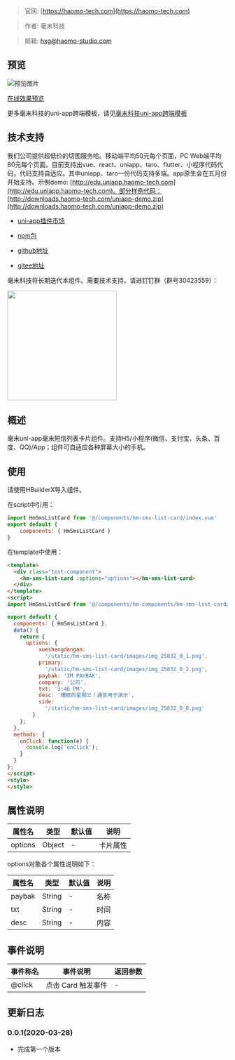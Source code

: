 > 官网: [https://haomo-tech.com](https://haomo-tech.com)

> 作者: 毫末科技

> 邮箱: hxg@haomo-studio.com

## 预览

![预览图片](http://downloads.haomo-tech.com/uniapp/hm-sms-list-card.png)

[在线效果预览](http://template.uniapp.haomo-tech.com/pages/haomo/test-component/hm-sms-list-card)

更多毫末科技的uni-app跨端模板，请见[毫末科技uni-app跨端模板](https://haomo-tech.com/sale.html)

## 技术支持

我们公司提供超低价的切图服务哈。移动端平均50元每个页面，PC Web端平均80元每个页面。目前支持出vue、react、uniapp、taro、flutter、小程序代码代码，代码支持自适应。其中uniapp、taro一份代码支持多端。app原生会在五月份开始支持。示例demo: [http://edu.uniapp.haomo-tech.com](http://edu.uniapp.haomo-tech.com)。部分样例代码：[http://downloads.haomo-tech.com/uniapp-demo.zip](http://downloads.haomo-tech.com/uniapp-demo.zip)

* [uni-app插件市场](https://ext.dcloud.net.cn/plugin?id=1525)

* [npm包](https://www.npmjs.com/package/hm-uniapp-sms-list-card)

* [github地址](https://github.com/haomo-studio/hm-uniapp-sms-list-card)

* [gitee地址](https://gitee.com/haomo/hm-uniapp-sms-list-card)

毫末科技将长期迭代本组件。需要技术支持，请进钉钉群（群号30423559）：

<img width="250" src="http://downloads.haomo-tech.com/%E6%AF%AB%E6%9C%ABuniapp%E7%BB%84%E4%BB%B6%E6%8A%80%E6%9C%AF%E6%94%AF%E6%8C%81.jpg">

## 概述

毫末uni-app毫末短信列表卡片组件。支持H5/小程序(微信、支付宝、头条、百度、QQ)/App；组件可自适应各种屏幕大小的手机。

## 使用

请使用HBuilderX导入组件。

在script中引用：

```javascript
import HmSmsListCard from '@/components/hm-sms-list-card/index.vue'
export default {
    components: { HmSmsListCard }
}
```

在template中使用：

```html
<template>
  <div class="test-component">
    <hm-sms-list-card :options="options"></hm-sms-list-card>
  </div>
</template>
<script>
import HmSmsListCard from '@/components/hm-components/hm-sms-list-card/index.vue'

export default {
  components: { HmSmsListCard },
  data() {
    return {
      options: {
          xueshengdangan:
            '/static/hm-sms-list-card/images/img_25832_0_1.png',
          primary:
            '/static/hm-sms-list-card/images/img_25832_0_2.png',
          paybak: 'IM PAYBAK',
          company: '公司',
          txt: '3:46 PM',
          desc: '糟糕的星期三！通常用于演示',
          side:
            '/static/hm-sms-list-card/images/img_25832_0_0.png'
        }
    };
  },
  methods: {
    onClick: function(e) {
      console.log('onClick');
    }
  }
};
</script>
<style>
</style>

```

## 属性说明

| 属性名        | 类型     | 默认值 | 说明                                                                       |
|-----------   |---------|--------|----------------------------------------------------------------------------|
| options        | Object  | -      | 卡片属性                                                                   |

options对象各个属性说明如下：

| 属性名        | 类型     | 默认值 | 说明                                                                       |
|-----------   |---------|--------|----------------------------------------------------------------------------|
| paybak        | String  | -      | 名称                                                                   |
| txt        | String  | -      | 时间                                                                   |
| desc        | String  | -      | 内容                                                                   |

## 事件说明

| 事件称名   | 事件说明           | 返回参数 |
|----------|--------------------|----------|
| @click   | 点击 Card 触发事件 | -        |

## 更新日志

### 0.0.1(2020-03-28)

* 完成第一个版本
